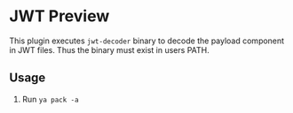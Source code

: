# JWT Preview

This plugin executes `jwt-decoder` binary to decode the payload component in JWT files. Thus the binary must exist in users PATH. 

## Usage

1. Run `ya pack -a `
